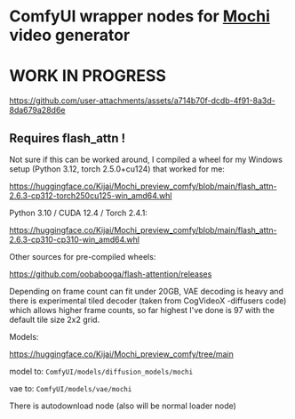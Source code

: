 # ComfyUI wrapper nodes for [Mochi](https://github.com/genmoai/models) video generator


# WORK IN PROGRESS

https://github.com/user-attachments/assets/a714b70f-dcdb-4f91-8a3d-8da679a28d6e


## Requires flash_attn !
Not sure if this can be worked around, I compiled a wheel for my Windows setup (Python 3.12, torch 2.5.0+cu124) that worked for me:

https://huggingface.co/Kijai/Mochi_preview_comfy/blob/main/flash_attn-2.6.3-cp312-torch250cu125-win_amd64.whl

Python 3.10 / CUDA 12.4 / Torch 2.4.1:

https://huggingface.co/Kijai/Mochi_preview_comfy/blob/main/flash_attn-2.6.3-cp310-cp310-win_amd64.whl

Other sources for pre-compiled wheels:

https://github.com/oobabooga/flash-attention/releases

Depending on frame count can fit under 20GB, VAE decoding is heavy and there is experimental tiled decoder (taken from CogVideoX -diffusers code) which allows higher frame counts, so far highest I've done is 97 with the default tile size 2x2 grid.

Models:

https://huggingface.co/Kijai/Mochi_preview_comfy/tree/main

model to: `ComfyUI/models/diffusion_models/mochi`

vae to: `ComfyUI/models/vae/mochi`

There is autodownload node (also will be normal loader node)
